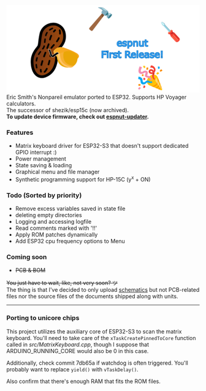 [![](markdownAssets/banner.png)](https://github.com/shezik/espnut)  
Eric Smith's Nonpareil emulator ported to ESP32. Supports HP Voyager calculators.  
The successor of shezik/esp15c (now archived).  
**To update device firmware, check out [espnut-updater](https://github.com/shezik/espnut-updater).**

### Features
- Matrix keyboard driver for ESP32-S3 that doesn't support dedicated GPIO interrupt :)
- Power management
- State saving & loading
- Graphical menu and file manager
- Synthetic programming support for HP-15C (y<sup>x</sup> + ON)

### Todo (Sorted by priority)
- Remove excess variables saved in state file
- deleting empty directories
- Logging and accessing logfile
- Read comments marked with '!!'
- Apply ROM patches dynamically
- Add ESP32 cpu frequency options to Menu

### Coming soon
- ~~PCB & BOM~~

~~You just have to wait, like, not very soon? ツ~~  
The thing is that I've decided to only upload [schematics](https://github.com/shezik/espnut/tree/main/docs/Schematics) but not PCB-related files nor the source files of the documents shipped along with units.

----------------

### Porting to unicore chips
This project utilizes the auxiliary core of ESP32-S3 to scan the matrix keyboard. You'll need to take care of the `xTaskCreatePinnedToCore` function called in *src/MatrixKeyboard.cpp*, though I suppose that ARDUINO_RUNNING_CORE would also be 0 in this case.

Additionally, check commit 7db65a if watchdog is often triggered. You'll probably want to replace `yield()` with `vTaskDelay()`.

Also confirm that there's enough RAM that fits the ROM files.
